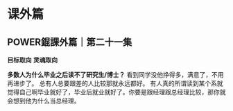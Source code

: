 # 课外篇

## POWER錕課外篇｜第二十一集

**目标取向**
**灵魂取向**

**多数人为什么毕业之后读不了研究生/博士？**
看到同学没他挣得多，满意了，不用再进步了。
总有人总要跟差的人比较那就永远都好。
有人真的所谓读到某个系就觉得自己啊毕业就好了，毕业后就业就好了。你要是跟经理跟总经理比较，那你就会想到他为什么当总经理。




